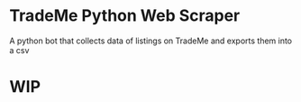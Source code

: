 # TradeMe Python Web Scraper
A python bot that collects data of listings on TradeMe and exports them into a csv

# WIP
